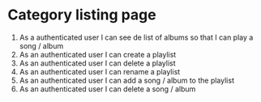 # Category listing page

1. As a authenticated user I can see de list of albums so that I can play a song / album
2. As an authenticated user I can create a playlist
3. As an authenticated user I can delete a playlist
4. As an authenticated user I can rename a playlist
5. As an authenticated user I can add a song / album to the playlist
6. As an authenticated user I can delete a song / album
